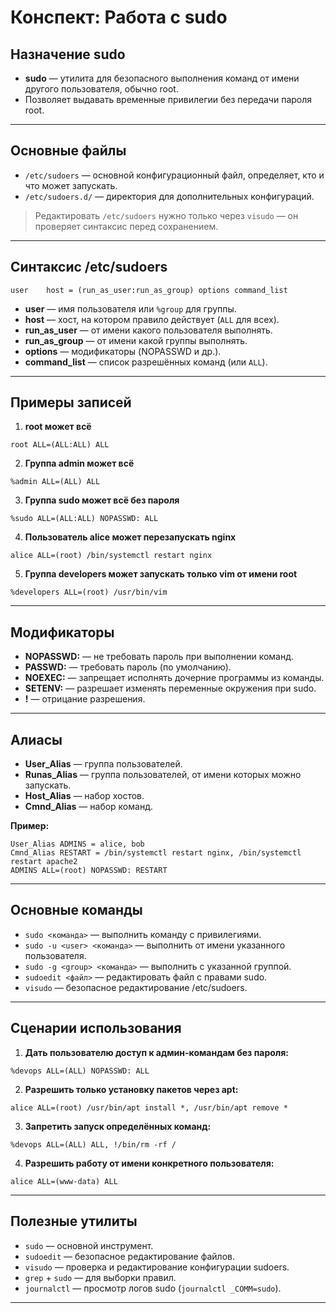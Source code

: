 # Конспект: Работа с sudo

## Назначение sudo

- **sudo** — утилита для безопасного выполнения команд от имени другого пользователя, обычно root.
- Позволяет выдавать временные привилегии без передачи пароля root.

---

## Основные файлы

- `/etc/sudoers` — основной конфигурационный файл, определяет, кто и что может запускать.
- `/etc/sudoers.d/` — директория для дополнительных конфигураций.

> Редактировать `/etc/sudoers` нужно только через `visudo` — он проверяет синтаксис перед сохранением.

---

## Синтаксис /etc/sudoers

```
user    host = (run_as_user:run_as_group) options command_list
```

- **user** — имя пользователя или `%group` для группы.
- **host** — хост, на котором правило действует (`ALL` для всех).
- **run_as_user** — от имени какого пользователя выполнять.
- **run_as_group** — от имени какой группы выполнять.
- **options** — модификаторы (NOPASSWD и др.).
- **command_list** — список разрешённых команд (или `ALL`).

---

## Примеры записей

1. **root может всё**

```
root ALL=(ALL:ALL) ALL
```

2. **Группа admin может всё**

```
%admin ALL=(ALL) ALL
```

3. **Группа sudo может всё без пароля**

```
%sudo ALL=(ALL:ALL) NOPASSWD: ALL
```

4. **Пользователь alice может перезапускать nginx**

```
alice ALL=(root) /bin/systemctl restart nginx
```

5. **Группа developers может запускать только vim от имени root**

```
%developers ALL=(root) /usr/bin/vim
```

---

## Модификаторы

- **NOPASSWD:** — не требовать пароль при выполнении команд.
- **PASSWD:** — требовать пароль (по умолчанию).
- **NOEXEC:** — запрещает исполнять дочерние программы из команды.
- **SETENV:** — разрешает изменять переменные окружения при sudo.
- **!** — отрицание разрешения.

---

## Алиасы

- **User_Alias** — группа пользователей.
- **Runas_Alias** — группа пользователей, от имени которых можно запускать.
- **Host_Alias** — набор хостов.
- **Cmnd_Alias** — набор команд.

**Пример:**

```
User_Alias ADMINS = alice, bob
Cmnd_Alias RESTART = /bin/systemctl restart nginx, /bin/systemctl restart apache2
ADMINS ALL=(root) NOPASSWD: RESTART
```

---

## Основные команды

- `sudo <команда>` — выполнить команду с привилегиями.
- `sudo -u <user> <команда>` — выполнить от имени указанного пользователя.
- `sudo -g <group> <команда>` — выполнить с указанной группой.
- `sudoedit <файл>` — редактировать файл с правами sudo.
- `visudo` — безопасное редактирование /etc/sudoers.

---

## Сценарии использования

1. **Дать пользователю доступ к админ-командам без пароля:**

```
%devops ALL=(ALL) NOPASSWD: ALL
```

2. **Разрешить только установку пакетов через apt:**

```
alice ALL=(root) /usr/bin/apt install *, /usr/bin/apt remove *
```

3. **Запретить запуск определённых команд:**

```
%devops ALL=(ALL) ALL, !/bin/rm -rf /
```

4. **Разрешить работу от имени конкретного пользователя:**

```
alice ALL=(www-data) ALL
```

---

## Полезные утилиты

- `sudo` — основной инструмент.
- `sudoedit` — безопасное редактирование файлов.
- `visudo` — проверка и редактирование конфигурации sudoers.
- `grep` + `sudo` — для выборки правил.
- `journalctl` — просмотр логов sudo (`journalctl _COMM=sudo`).

---

